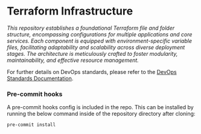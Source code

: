 # Terraform Infrastructure

*This repository establishes a foundational Terraform file and folder structure, encompassing configurations for multiple applications and core services. Each component is equipped with environment-specific variable files, facilitating adaptability and scalability across diverse deployment stages. The architecture is meticulously crafted to foster modularity, maintainability, and effective resource management.*

For further details on DevOps standards, please refer to the [DevOps Standards Documentation](https://confluence.collab.test-and-trace.nhs.uk/display/DOE/Standards).

### Pre-commit hooks

A pre-commit hooks config is included in the repo. This can be installed by running the below command inside of the repository directory after cloning:

```pre-commit install```
